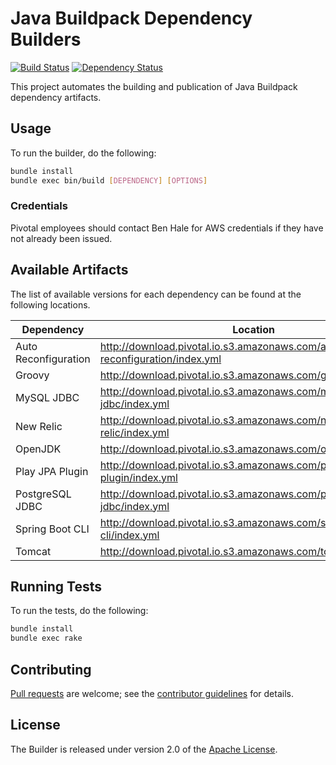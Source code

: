 # Java Buildpack Dependency Builders
[![Build Status](https://travis-ci.org/cloudfoundry/java-buildpack-dependency-builder.png?branch=master)](https://travis-ci.org/cloudfoundry/java-buildpack-dependency-builder)
[![Dependency Status](https://gemnasium.com/cloudfoundry/java-buildpack-dependency-builder.png)](http://gemnasium.com/cloudfoundry/java-buildpack-dependency-builder)

This project automates the building and publication of Java Buildpack dependency artifacts.

## Usage
To run the builder, do the following:

```bash
bundle install
bundle exec bin/build [DEPENDENCY] [OPTIONS]
```

### Credentials
Pivotal employees should contact Ben Hale for AWS credentials if they have not already been issued.

## Available Artifacts
The list of available versions for each dependency can be found at the following locations.

| Dependency | Location
| ---------- | ---------
| Auto Reconfiguration | <http://download.pivotal.io.s3.amazonaws.com/auto-reconfiguration/index.yml>
| Groovy | <http://download.pivotal.io.s3.amazonaws.com/groovy/index.yml>
| MySQL JDBC | <http://download.pivotal.io.s3.amazonaws.com/mysql-jdbc/index.yml>
| New Relic | <http://download.pivotal.io.s3.amazonaws.com/new-relic/index.yml>
| OpenJDK | <http://download.pivotal.io.s3.amazonaws.com/openjdk/index.yml>
| Play JPA Plugin | <http://download.pivotal.io.s3.amazonaws.com/play-jpa-plugin/index.yml>
| PostgreSQL JDBC | <http://download.pivotal.io.s3.amazonaws.com/postgresql-jdbc/index.yml>
| Spring Boot CLI| <http://download.pivotal.io.s3.amazonaws.com/spring-boot-cli/index.yml>
| Tomcat | <http://download.pivotal.io.s3.amazonaws.com/tomcat/index.yml>


## Running Tests
To run the tests, do the following:

```bash
bundle install
bundle exec rake
```

## Contributing
[Pull requests][] are welcome; see the [contributor guidelines][] for details.

[Pull requests]: http://help.github.com/send-pull-requests
[contributor guidelines]: CONTRIBUTING.md

## License
The Builder is released under version 2.0 of the [Apache License][].

[Apache License]: http://www.apache.org/licenses/LICENSE-2.0
